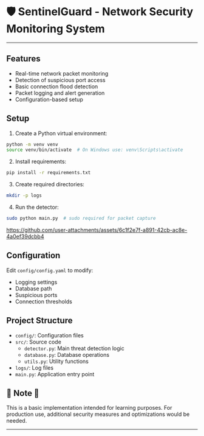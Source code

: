 # 🛡️ SentinelGuard - Network Security Monitoring System

---

## Features 

- Real-time network packet monitoring
- Detection of suspicious port access 
- Basic connection flood detection
- Packet logging and alert generation
- Configuration-based setup  

## Setup    

1. Create a Python virtual environment:  
```bash
python -m venv venv 
source venv/bin/activate  # On Windows use: venv\Scripts\activate
```

2. Install requirements:
```bash
pip install -r requirements.txt 
```

3. Create required directories: 
```bash
mkdir -p logs
```

4. Run the detector: 
```bash
sudo python main.py  # sudo required for packet capture
```



https://github.com/user-attachments/assets/6c1f2e7f-a891-42cb-ac8e-4a0ef39dcbb4



## Configuration 

Edit `config/config.yaml` to modify:
- Logging settings
- Database path
- Suspicious ports
- Connection thresholds

## Project Structure

- `config/`: Configuration files 
- `src/`: Source code
  - `detector.py`: Main threat detection logic
  - `database.py`: Database operations 
  - `utils.py`: Utility functions 
- `logs/`: Log files   
- `main.py`: Application entry point 

## 🚨 Note 🚨 

This is a basic implementation intended for learning purposes. For production use, additional security measures and optimizations would be needed.

---

